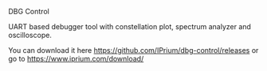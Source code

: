 DBG Control

UART based debugger tool with constellation plot, spectrum analyzer and oscilloscope.

You can download it here https://github.com/IPrium/dbg-control/releases
or go to https://www.iprium.com/download/
